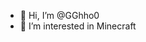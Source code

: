 - 👋 Hi, I’m @GGhho0
- 👀 I’m interested in Minecraft

<!---
GGhho0/GGhho0 is a ✨ special ✨ repository because its `README.md` (this file) appears on your GitHub profile.
You can click the Preview link to take a look at your changes.
--->
